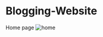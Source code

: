 # Blogging-Website
Home page
![home](https://user-images.githubusercontent.com/83612345/174390757-38290c3d-a84c-4e6c-9944-abd918d36ab1.png)
